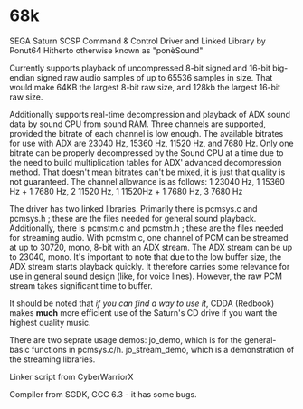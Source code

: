 # 68k
SEGA Saturn SCSP Command & Control Driver and Linked Library
by Ponut64
Hitherto otherwise known as "ponèSound"

Currently supports playback of uncompressed 8-bit signed and 16-bit big-endian signed raw audio samples of up to 65536 samples in size. That would make 64KB the largest 8-bit raw size, and 128kb the largest 16-bit raw size.

Additionally supports real-time decompression and playback of ADX sound data by sound CPU from sound RAM. Three channels are supported, provided the bitrate of each channel is low enough. The available bitrates for use with ADX are 23040 Hz, 15360 Hz, 11520 Hz, and 7680 Hz. Only one bitrate can be properly decompressed by the Sound CPU at a time due to the need to build multiplication tables for ADX' advanced decompression method. That doesn't mean bitrates can't be mixed, it is just that quality is not guaranteed.
The channel allowance is as follows:
1 23040 Hz, 
1 15360 Hz + 1 7680 Hz, 
2 11520 Hz, 
1 11520Hz + 1 7680 Hz, 
3 7680 Hz 

The driver has two linked libraries.
Primarily there is pcmsys.c and pcmsys.h ; these are the files needed for general sound playback.
Additionally, there is pcmstm.c and pcmstm.h ; these are the files needed for streaming audio.
With pcmstm.c, one channel of PCM can be streamed at up to 30720, mono, 8-bit with an ADX stream.
The ADX stream can be up to 23040, mono. 
It's important to note that due to the low buffer size, the ADX stream starts playback quickly.
It therefore carries some relevance for use in general sound design (like, for voice lines).
However, the raw PCM stream takes significant time to buffer.

It should be noted that _if you can find a way to use it_, CDDA (Redbook) makes **much** more efficient use of the Saturn's CD drive if you want the highest quality music.

There are two seprate usage demos:
jo_demo, which is for the general-basic functions in pcmsys.c/h.
jo_stream_demo, which is a demonstration of the streaming libraries.

Linker script from CyberWarriorX

Compiler from SGDK, GCC 6.3 - it has some bugs.
